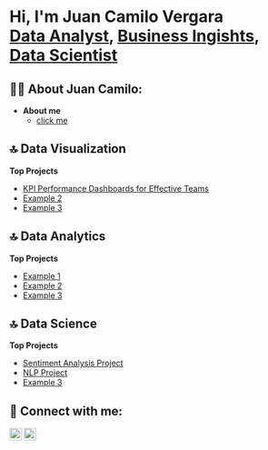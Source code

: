 <h1>Hi, I'm Juan Camilo Vergara <br/><a href="https://www.linkedin.com/in/juan-camilo-vergara-7021b080/">Data Analyst</a>, <a href="https://www.linkedin.com/in/juan-camilo-vergara-7021b080/">Business Ingishts</a>, <a href="https://www.linkedin.com/in/juan-camilo-vergara-7021b080/">Data Scientist</a></h1>

<h2>👨‍💻 About Juan Camilo:</h2>

- <b>About me </b>
  - [click me](https://github.com/juancvergara1/aboutme/blob/main/README.md)
 
<h2>🔝 Data Visualization</h2>

<b>Top Projects</b>
- [KPI Performance Dashboards for Effective Teams](https://github.com/juancvergara1/Dataviz/blob/main/README.md)
- [Example 2]()
- [Example 3]()

<h2>🔝 Data Analytics</h2>

<b>Top Projects</b>
- [Example 1]()
- [Example 2]()
- [Example 3]()

<h2>🔝 Data Science</h2>

<b>Top Projects</b>
- [Sentiment Analysis Project](https://github.com/juancvergara1/sentiment_analysis)
- [NLP Project]()
- [Example 3]()


<h2> 🤳 Connect with me:</h2>

[<img align="left" alt="JoshMadakor | LinkedIn" width="22px" src="https://cdn.jsdelivr.net/npm/simple-icons@v3/icons/linkedin.svg" />][linkedin]
[<img align="left" alt="JoshMadakor | Instagram" width="22px" src="https://cdn.jsdelivr.net/npm/simple-icons@v3/icons/instagram.svg" />][instagram]


[instagram]: https://www.instagram.com/juancvergara/ 
[linkedin]: https://www.linkedin.com/in/juan-camilo-vergara-7021b080/

<!--
**juancvergara1/juancvergara1** is a ✨ _special_ ✨ repository because its `README.md` (this file) appears on your GitHub profile.

Here are some ideas to get you started:

- 🔭 I’m currently working on ...
- 🌱 I’m currently learning ...
- 👯 I’m looking to collaborate on ...
- 🤔 I’m looking for help with ...
- 💬 Ask me about ...
- 📫 How to reach me: ...
- 😄 Pronouns: ...
- ⚡ Fun fact: ...
-->
